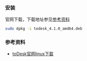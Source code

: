 

### 安装

官网下载，下载地址参见[参考资料](#参考资料)

```bash
sudo dpkg -i todesk_4.1.0_amd64.deb
```




### 参考资料

* [toDesk官网linux下载](http://todesk.com/linux.html)
